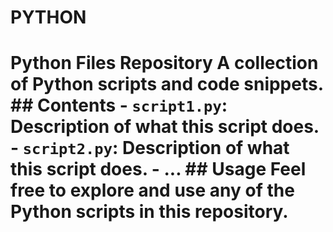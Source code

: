 # PYTHON
# Python Files Repository  A collection of Python scripts and code snippets.  ## Contents  - `script1.py`: Description of what this script does. - `script2.py`: Description of what this script does. - ...  ## Usage  Feel free to explore and use any of the Python scripts in this repository. 

